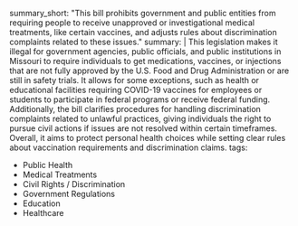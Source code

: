 summary_short: "This bill prohibits government and public entities from requiring people to receive unapproved or investigational medical treatments, like certain vaccines, and adjusts rules about discrimination complaints related to these issues."
summary: |
  This legislation makes it illegal for government agencies, public officials, and public institutions in Missouri to require individuals to get medications, vaccines, or injections that are not fully approved by the U.S. Food and Drug Administration or are still in safety trials. It allows for some exceptions, such as health or educational facilities requiring COVID-19 vaccines for employees or students to participate in federal programs or receive federal funding. Additionally, the bill clarifies procedures for handling discrimination complaints related to unlawful practices, giving individuals the right to pursue civil actions if issues are not resolved within certain timeframes. Overall, it aims to protect personal health choices while setting clear rules about vaccination requirements and discrimination claims.
tags:
  - Public Health
  - Medical Treatments
  - Civil Rights / Discrimination
  - Government Regulations
  - Education
  - Healthcare
